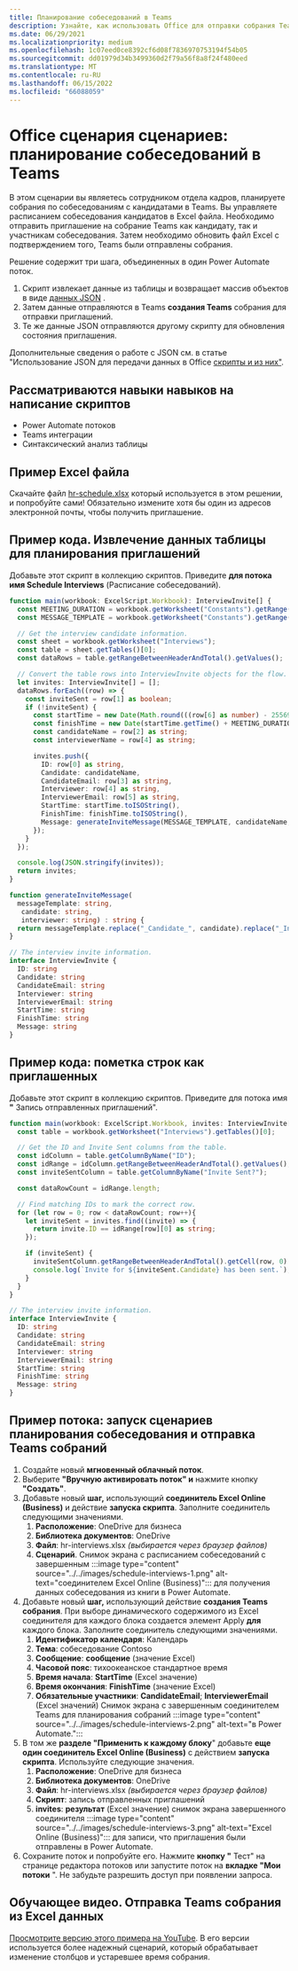 ```yaml
---
title: Планирование собеседований в Teams
description: Узнайте, как использовать Office для отправки собрания Teams из Excel данных.
ms.date: 06/29/2021
ms.localizationpriority: medium
ms.openlocfilehash: 1c07eed0ce8392cf6d08f7836970753194f54b05
ms.sourcegitcommit: dd01979d34b3499360d2f79a56f8a8f24f480eed
ms.translationtype: MT
ms.contentlocale: ru-RU
ms.lasthandoff: 06/15/2022
ms.locfileid: "66088059"
---
```

# <a name="office-scripts-sample-scenario-schedule-interviews-in-teams"></a>Office сценария сценариев: планирование собеседований в Teams

В этом сценарии вы являетесь сотрудником отдела кадров, планируете собрания по собеседованиям с кандидатами в Teams. Вы управляете расписанием собеседования кандидатов в Excel файла. Необходимо отправить приглашение на собрание Teams как кандидату, так и участникам собеседования. Затем необходимо обновить файл Excel с подтверждением того, Teams были отправлены собрания.

Решение содержит три шага, объединенных в один Power Automate поток.

1. Скрипт извлекает данные из таблицы и возвращает массив объектов в виде [данных JSON](https://www.w3schools.com/whatis/whatis_json.asp) .
1. Затем данные отправляются в Teams **создания Teams** собрания для отправки приглашений.
1. Те же данные JSON отправляются другому скрипту для обновления состояния приглашения.

Дополнительные сведения о работе с JSON см. в статье "Использование JSON для передачи данных в Office [скрипты и из них"](../../develop/use-json.md).

## <a name="scripting-skills-covered"></a>Рассматриваются навыки навыков на написание скриптов

* Power Automate потоков
* Teams интеграции
* Синтаксический анализ таблицы

## <a name="sample-excel-file"></a>Пример Excel файла

Скачайте файл <a href="hr-schedule.xlsx">hr-schedule.xlsx</a> который используется в этом решении, и попробуйте сами! Обязательно измените хотя бы один из адресов электронной почты, чтобы получить приглашение.

## <a name="sample-code-extract-table-data-to-schedule-invites"></a>Пример кода. Извлечение данных таблицы для планирования приглашений

Добавьте этот скрипт в коллекцию скриптов. Приведите **для потока имя Schedule Interviews** (Расписание собеседований).

```TypeScript
function main(workbook: ExcelScript.Workbook): InterviewInvite[] {
  const MEETING_DURATION = workbook.getWorksheet("Constants").getRange("B1").getValue() as number;
  const MESSAGE_TEMPLATE = workbook.getWorksheet("Constants").getRange("B2").getValue() as string;

  // Get the interview candidate information.
  const sheet = workbook.getWorksheet("Interviews");
  const table = sheet.getTables()[0];
  const dataRows = table.getRangeBetweenHeaderAndTotal().getValues();

  // Convert the table rows into InterviewInvite objects for the flow.
  let invites: InterviewInvite[] = [];
  dataRows.forEach((row) => {
    const inviteSent = row[1] as boolean;
    if (!inviteSent) {
      const startTime = new Date(Math.round(((row[6] as number) - 25569) * 86400 * 1000));
      const finishTime = new Date(startTime.getTime() + MEETING_DURATION * 60 * 1000);
      const candidateName = row[2] as string;
      const interviewerName = row[4] as string;

      invites.push({
        ID: row[0] as string,
        Candidate: candidateName,
        CandidateEmail: row[3] as string,
        Interviewer: row[4] as string,
        InterviewerEmail: row[5] as string,
        StartTime: startTime.toISOString(),
        FinishTime: finishTime.toISOString(),
        Message: generateInviteMessage(MESSAGE_TEMPLATE, candidateName, interviewerName)
      });
    }    
  });

  console.log(JSON.stringify(invites));
  return invites;
}

function generateInviteMessage(
  messageTemplate: string,
   candidate: string,
   interviewer: string) : string {
  return messageTemplate.replace("_Candidate_", candidate).replace("_Interviewer_", interviewer);
}

// The interview invite information.
interface InterviewInvite {
  ID: string
  Candidate: string
  CandidateEmail: string
  Interviewer: string
  InterviewerEmail: string
  StartTime: string
  FinishTime: string
  Message: string
}
```

## <a name="sample-code-mark-rows-as-invited"></a>Пример кода: пометка строк как приглашенных

Добавьте этот скрипт в коллекцию скриптов. Приведите для потока имя **"** Запись отправленных приглашений".

```TypeScript
function main(workbook: ExcelScript.Workbook, invites: InterviewInvite[]) {
  const table = workbook.getWorksheet("Interviews").getTables()[0];

  // Get the ID and Invite Sent columns from the table.
  const idColumn = table.getColumnByName("ID");
  const idRange = idColumn.getRangeBetweenHeaderAndTotal().getValues();
  const inviteSentColumn = table.getColumnByName("Invite Sent?");

  const dataRowCount = idRange.length;

  // Find matching IDs to mark the correct row.
  for (let row = 0; row < dataRowCount; row++){
    let inviteSent = invites.find((invite) => {
      return invite.ID == idRange[row][0] as string;
    });

    if (inviteSent) {
      inviteSentColumn.getRangeBetweenHeaderAndTotal().getCell(row, 0).setValue(true);
      console.log(`Invite for ${inviteSent.Candidate} has been sent.`);
    }
  } 
}

// The interview invite information.
interface InterviewInvite {
  ID: string
  Candidate: string
  CandidateEmail: string
  Interviewer: string
  InterviewerEmail: string
  StartTime: string
  FinishTime: string
  Message: string
}
```

## <a name="sample-flow-run-the-interview-scheduling-scripts-and-send-the-teams-meetings"></a>Пример потока: запуск сценариев планирования собеседования и отправка Teams собраний

1. Создайте новый **мгновенный облачный поток**.
1. Выберите **"Вручную активировать поток" и** нажмите кнопку **"Создать"**.
1. Добавьте новый **шаг,** использующий **соединитель Excel Online (Business)** и действие **запуска скрипта**. Заполните соединитель следующими значениями.
    1. **Расположение**: OneDrive для бизнеса
    1. **Библиотека документов**: OneDrive
    1. **Файл**: hr-interviews.xlsx *(выбирается через браузер файлов)*
    1. **Сценарий**. Снимок экрана с расписанием собеседований с завершенным :::image type="content" source="../../images/schedule-interviews-1.png" alt-text="соединителем Excel Online (Business)"::: для получения данных собеседования из книги в Power Automate.
1. Добавьте новый **шаг,** использующий действие **создания Teams собрания**. При выборе динамического содержимого из Excel соединителя для каждого блока создается элемент Apply **для** каждого блока. Заполните соединитель следующими значениями.
    1. **Идентификатор календаря**: Календарь
    1. **Тема**: собеседование Contoso
    1. **Сообщение**: **сообщение** (значение Excel)
    1. **Часовой пояс**: тихоокеанское стандартное время
    1. **Время начала**: **StartTime** (Excel значение)
    1. **Время окончания**: **FinishTime** (значение Excel)
    1. **Обязательные участники**: **CandidateEmail**; **InterviewerEmail** (Excel значений) Снимок экрана с завершенным соединителем Teams для планирования собраний :::image type="content" source="../../images/schedule-interviews-2.png" alt-text="в Power Automate.":::
1. В том же **разделе "Применить к каждому блоку**" добавьте **еще один соединитель Excel Online (Business)** с действием **запуска скрипта**. Используйте следующие значения.
    1. **Расположение**: OneDrive для бизнеса
    1. **Библиотека документов**: OneDrive
    1. **Файл**: hr-interviews.xlsx *(выбирается через браузер файлов)*
    1. **Скрипт**: запись отправленных приглашений
    1. **invites**: **результат** (Excel значение) снимок экрана завершенного соединителя :::image type="content" source="../../images/schedule-interviews-3.png" alt-text="Excel Online (Business)"::: для записи, что приглашения были отправлены в Power Automate.
1. Сохраните поток и попробуйте его. Нажмите **кнопку "** Тест" на странице редактора потоков или запустите поток на **вкладке "Мои потоки** ". Не забудьте разрешить доступ при появлении запроса.

## <a name="training-video-send-a-teams-meeting-from-excel-data"></a>Обучающее видео. Отправка Teams собрания из Excel данных

[Просмотрите версию этого примера на YouTube](https://youtu.be/HyBdx52NOE8). В его версии используется более надежный сценарий, который обрабатывает изменение столбцов и устаревшее время собрания.
